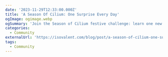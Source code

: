 ```yaml
---
date: '2023-11-29T12:33:00.000Z'
title: 'A Season Of Cilium: One Surprise Every Day'
ogImage: ogimage.webp
ogSummary: 'Join the Season of Cilium festive challenge: learn one new thing about Cilium every day for the next 24 days, and enter the new year ready to tackle your platform challenges'
categories:
  - Community
externalUrl: 'https://isovalent.com/blog/post/a-season-of-cilium-one-surprise-per-day/?utm_source=website-cilium&utm_medium=referral&utm_campaign=cilium-blog'
tags:
  - Community
---
```

